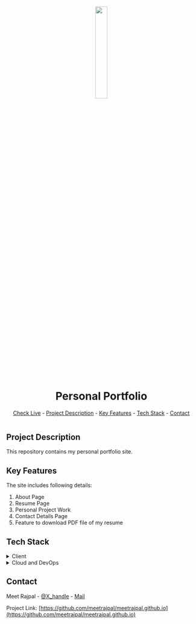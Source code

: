 <h5 align="center"><img src="https://github.com/meetrajpal/meetrajpal.github.io/blob/main/assets/images/logo-medium.svg" alt="" width="25%" height="25%"></h5>
<h1 align="center">Personal Portfolio</h1>
<p align="center"><a href=www.meetrajpal.co>Check Live</a> - <a href="#project-description">Project Description</a> - <a href="#key-features">Key Features</a> - <a href="#tech-stack">Tech Stack</a> - <a href="#contact">Contact</a></p>

<img src="https://github.com/user-attachments/assets/a1607c7f-e389-4f34-8f0f-596411679b91" alt="" align="middle" width="auto" height="auto">

## Project Description

This repository contains my personal portfolio site.

## Key Features

The site includes following details:

1.  About Page
2.  Resume Page
3.  Personal Project Work
4.  Contact Details Page
5.  Feature to download PDF file of my resume

## Tech Stack
<details> <summary>Client</summary> <ul>
<li><a href="https://html.spec.whatwg.org/">HTML</a></li>
<li><a href="https://en.wikipedia.org/wiki/CSS#">CSS</a></li>
<li><a href="https://ecma-international.org/publications-and-standards/standards/ecma-262/">JavaScript</a></li>
</ul> </details>
<details> <summary>Cloud and DevOps</summary> <ul>
<li><a href="https://pages.github.com/">GitHub Pages</a></li>
<li><a href="https://docs.github.com/en/actions">GitHub Actions</a></li>
</ul> </details>

## Contact

Meet Rajpal - [@X_handle](https://x.com/meetrajpal1) - [Mail](meetrajpal.linkedin@gmail.com)

Project Link: [https://github.com/meetrajpal/meetrajpal.github.io](https://github.com/meetrajpal/meetrajpal.github.io)
